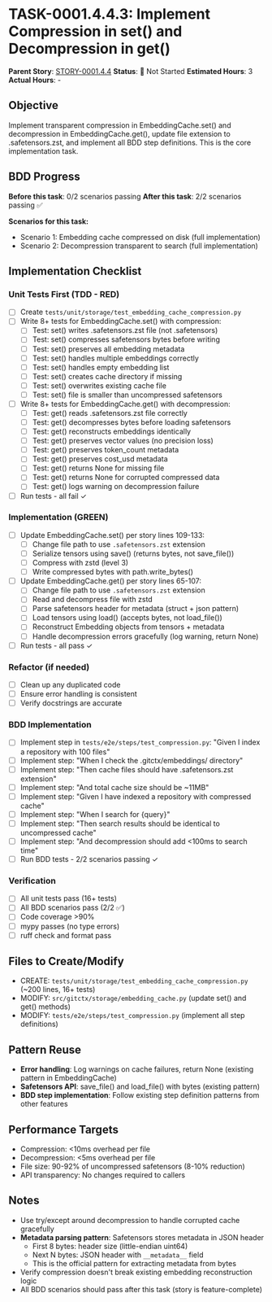# TASK-0001.4.4.3: Implement Compression in set() and Decompression in get()

**Parent Story**: [STORY-0001.4.4](README.md)
**Status**: 🔵 Not Started
**Estimated Hours**: 3
**Actual Hours**: -

## Objective

Implement transparent compression in EmbeddingCache.set() and decompression in EmbeddingCache.get(), update file extension to .safetensors.zst, and implement all BDD step definitions. This is the core implementation task.

## BDD Progress

**Before this task**: 0/2 scenarios passing
**After this task**: 2/2 scenarios passing ✅

**Scenarios for this task:**
- Scenario 1: Embedding cache compressed on disk (full implementation)
- Scenario 2: Decompression transparent to search (full implementation)

## Implementation Checklist

### Unit Tests First (TDD - RED)
- [ ] Create `tests/unit/storage/test_embedding_cache_compression.py`
- [ ] Write 8+ tests for EmbeddingCache.set() with compression:
  - [ ] Test: set() writes .safetensors.zst file (not .safetensors)
  - [ ] Test: set() compresses safetensors bytes before writing
  - [ ] Test: set() preserves all embedding metadata
  - [ ] Test: set() handles multiple embeddings correctly
  - [ ] Test: set() handles empty embedding list
  - [ ] Test: set() creates cache directory if missing
  - [ ] Test: set() overwrites existing cache file
  - [ ] Test: set() file is smaller than uncompressed safetensors
- [ ] Write 8+ tests for EmbeddingCache.get() with decompression:
  - [ ] Test: get() reads .safetensors.zst file correctly
  - [ ] Test: get() decompresses bytes before loading safetensors
  - [ ] Test: get() reconstructs embeddings identically
  - [ ] Test: get() preserves vector values (no precision loss)
  - [ ] Test: get() preserves token_count metadata
  - [ ] Test: get() preserves cost_usd metadata
  - [ ] Test: get() returns None for missing file
  - [ ] Test: get() returns None for corrupted compressed data
  - [ ] Test: get() logs warning on decompression failure
- [ ] Run tests - all fail ✓

### Implementation (GREEN)
- [ ] Update EmbeddingCache.set() per story lines 109-133:
  - [ ] Change file path to use `.safetensors.zst` extension
  - [ ] Serialize tensors using save() (returns bytes, not save_file())
  - [ ] Compress with zstd (level 3)
  - [ ] Write compressed bytes with path.write_bytes()
- [ ] Update EmbeddingCache.get() per story lines 65-107:
  - [ ] Change file path to use `.safetensors.zst` extension
  - [ ] Read and decompress file with zstd
  - [ ] Parse safetensors header for metadata (struct + json pattern)
  - [ ] Load tensors using load() (accepts bytes, not load_file())
  - [ ] Reconstruct Embedding objects from tensors + metadata
  - [ ] Handle decompression errors gracefully (log warning, return None)
- [ ] Run tests - all pass ✓

### Refactor (if needed)
- [ ] Clean up any duplicated code
- [ ] Ensure error handling is consistent
- [ ] Verify docstrings are accurate

### BDD Implementation
- [ ] Implement step in `tests/e2e/steps/test_compression.py`: "Given I index a repository with 100 files"
- [ ] Implement step: "When I check the .gitctx/embeddings/ directory"
- [ ] Implement step: "Then cache files should have .safetensors.zst extension"
- [ ] Implement step: "And total cache size should be ~11MB"
- [ ] Implement step: "Given I have indexed a repository with compressed cache"
- [ ] Implement step: "When I search for {query}"
- [ ] Implement step: "Then search results should be identical to uncompressed cache"
- [ ] Implement step: "And decompression should add <100ms to search time"
- [ ] Run BDD tests - 2/2 scenarios passing ✓

### Verification
- [ ] All unit tests pass (16+ tests)
- [ ] All BDD scenarios pass (2/2 ✅)
- [ ] Code coverage >90%
- [ ] mypy passes (no type errors)
- [ ] ruff check and format pass

## Files to Create/Modify

- CREATE: `tests/unit/storage/test_embedding_cache_compression.py` (~200 lines, 16+ tests)
- MODIFY: `src/gitctx/storage/embedding_cache.py` (update set() and get() methods)
- MODIFY: `tests/e2e/steps/test_compression.py` (implement all step definitions)

## Pattern Reuse

- **Error handling**: Log warnings on cache failures, return None (existing pattern in EmbeddingCache)
- **Safetensors API**: save_file() and load_file() with bytes (existing pattern)
- **BDD step implementation**: Follow existing step definition patterns from other features

## Performance Targets

- Compression: <10ms overhead per file
- Decompression: <5ms overhead per file
- File size: 90-92% of uncompressed safetensors (8-10% reduction)
- API transparency: No changes required to callers

## Notes

- Use try/except around decompression to handle corrupted cache gracefully
- **Metadata parsing pattern**: Safetensors stores metadata in JSON header
  - First 8 bytes: header size (little-endian uint64)
  - Next N bytes: JSON header with `__metadata__` field
  - This is the official pattern for extracting metadata from bytes
- Verify compression doesn't break existing embedding reconstruction logic
- All BDD scenarios should pass after this task (story is feature-complete)
